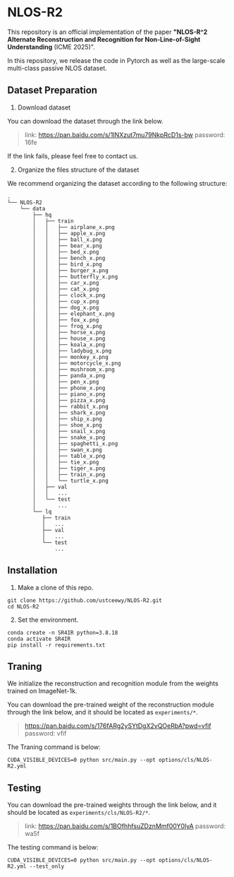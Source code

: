 # NLOS-R2

This repository is an official implementation of the paper **"NLOS-R^2 Alternate Reconstruction and Recognition for Non-Line-of-Sight Understanding** (ICME 2025)".

In this repository, we release the code in Pytorch as well as the large-scale multi-class passive NLOS dataset.

## Dataset Preparation

1. Download dataset

You can download the dataset through the link below.

> link: https://pan.baidu.com/s/1INXzut7mu79NkpRcD1s-bw
> password: 16fe 

If the link fails, please feel free to contact us.

2. Organize the files structure of the dataset

We recommend organizing the dataset according to the following structure:

```
.
└── NLOS-R2
    └── data
        ├── hq
        │   ├── train
        │   │	├── airplane_x.png
        │   │	├── apple_x.png
        │   │	├── ball_x.png
        │   │	├── bear_x.png
        │   │	├── bed_x.png
        │   │	├── bench_x.png
        │   │	├── bird_x.png
        │   │	├── burger_x.png
        │   │	├── butterfly_x.png
        │   │	├── car_x.png
        │   │	├── cat_x.png
        │   │	├── clock_x.png
        │   │	├── cup_x.png
        │   │	├── dog_x.png
        │   │	├── elephant_x.png
        │   │	├── fox_x.png
        │   │	├── frog_x.png
        │   │	├── horse_x.png
        │   │	├── house_x.png
        │   │	├── koala_x.png
        │   │	├── ladybug_x.png
        │   │	├── monkey_x.png
        │   │	├── motorcycle_x.png
        │   │	├── mushroom_x.png
        │   │	├── panda_x.png
        │   │	├── pen_x.png
        │   │	├── phone_x.png
        │   │	├── piano_x.png
        │   │	├── pizza_x.png
        │   │	├── rabbit_x.png
        │   │	├── shark_x.png
        │   │	├── ship_x.png
        │   │	├── shoe_x.png
        │   │	├── snail_x.png
        │   │	├── snake_x.png
        │   │	├── spaghetti_x.png
        │   │	├── swan_x.png
        │   │	├── table_x.png
        │   │	├── tie_x.png
        │   │	├── tiger_x.png
        │   │	├── train_x.png
        │   │	└── turtle_x.png
        │   ├── val
        │   │	...
        │   └── test
        │   	...
        └── lq
           ├── train
           │   ...
           ├── val
           │   ...
           └── test
               ...
```

## Installation

1. Make a clone of this repo.

```
git clone https://github.com/ustceewy/NLOS-R2.git
cd NLOS-R2
```

2. Set the environment.

```
conda create -n SR4IR python=3.8.18
conda activate SR4IR
pip install -r requirements.txt
```

## Traning

We initialize the reconstruction and recognition module from the weights trained on ImageNet-1k.

You can download the pre-trained weight of the reconstruction module through the link below, and it should be located as `experiments/*`.

> https://pan.baidu.com/s/176fARg2ySYtDgX2vQOeRbA?pwd=vfif
> password: vfif

The Traning command is below:

```
CUDA_VISIBLE_DEVICES=0 python src/main.py --opt options/cls/NLOS-R2.yml
```

## Testing

You can download the pre-trained weights through the link below, and it should be located as `experiments/cls/NLOS-R2/*`.

> link: https://pan.baidu.com/s/1BOfhhfsuZDznMmf00Y0IyA
> password: wa5f 

The testing command is below:

```
CUDA_VISIBLE_DEVICES=0 python src/main.py --opt options/cls/NLOS-R2.yml --test_only
```